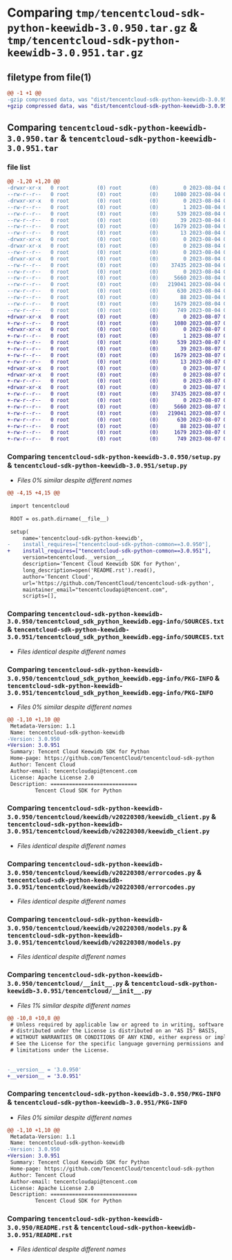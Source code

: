 # Comparing `tmp/tencentcloud-sdk-python-keewidb-3.0.950.tar.gz` & `tmp/tencentcloud-sdk-python-keewidb-3.0.951.tar.gz`

## filetype from file(1)

```diff
@@ -1 +1 @@
-gzip compressed data, was "dist/tencentcloud-sdk-python-keewidb-3.0.950.tar", last modified: Fri Aug  4 00:29:37 2023, max compression
+gzip compressed data, was "dist/tencentcloud-sdk-python-keewidb-3.0.951.tar", last modified: Mon Aug  7 00:29:22 2023, max compression
```

## Comparing `tencentcloud-sdk-python-keewidb-3.0.950.tar` & `tencentcloud-sdk-python-keewidb-3.0.951.tar`

### file list

```diff
@@ -1,20 +1,20 @@
-drwxr-xr-x   0 root         (0) root         (0)        0 2023-08-04 00:29:37.000000 tencentcloud-sdk-python-keewidb-3.0.950/
--rw-r--r--   0 root         (0) root         (0)     1080 2023-08-04 00:29:37.000000 tencentcloud-sdk-python-keewidb-3.0.950/setup.py
-drwxr-xr-x   0 root         (0) root         (0)        0 2023-08-04 00:29:37.000000 tencentcloud-sdk-python-keewidb-3.0.950/tencentcloud_sdk_python_keewidb.egg-info/
--rw-r--r--   0 root         (0) root         (0)        1 2023-08-04 00:29:37.000000 tencentcloud-sdk-python-keewidb-3.0.950/tencentcloud_sdk_python_keewidb.egg-info/dependency_links.txt
--rw-r--r--   0 root         (0) root         (0)      539 2023-08-04 00:29:37.000000 tencentcloud-sdk-python-keewidb-3.0.950/tencentcloud_sdk_python_keewidb.egg-info/SOURCES.txt
--rw-r--r--   0 root         (0) root         (0)       39 2023-08-04 00:29:37.000000 tencentcloud-sdk-python-keewidb-3.0.950/tencentcloud_sdk_python_keewidb.egg-info/requires.txt
--rw-r--r--   0 root         (0) root         (0)     1679 2023-08-04 00:29:37.000000 tencentcloud-sdk-python-keewidb-3.0.950/tencentcloud_sdk_python_keewidb.egg-info/PKG-INFO
--rw-r--r--   0 root         (0) root         (0)       13 2023-08-04 00:29:37.000000 tencentcloud-sdk-python-keewidb-3.0.950/tencentcloud_sdk_python_keewidb.egg-info/top_level.txt
-drwxr-xr-x   0 root         (0) root         (0)        0 2023-08-04 00:29:37.000000 tencentcloud-sdk-python-keewidb-3.0.950/tencentcloud/
-drwxr-xr-x   0 root         (0) root         (0)        0 2023-08-04 00:29:37.000000 tencentcloud-sdk-python-keewidb-3.0.950/tencentcloud/keewidb/
--rw-r--r--   0 root         (0) root         (0)        0 2023-08-04 00:29:37.000000 tencentcloud-sdk-python-keewidb-3.0.950/tencentcloud/keewidb/__init__.py
-drwxr-xr-x   0 root         (0) root         (0)        0 2023-08-04 00:29:37.000000 tencentcloud-sdk-python-keewidb-3.0.950/tencentcloud/keewidb/v20220308/
--rw-r--r--   0 root         (0) root         (0)    37435 2023-08-04 00:29:37.000000 tencentcloud-sdk-python-keewidb-3.0.950/tencentcloud/keewidb/v20220308/keewidb_client.py
--rw-r--r--   0 root         (0) root         (0)        0 2023-08-04 00:29:37.000000 tencentcloud-sdk-python-keewidb-3.0.950/tencentcloud/keewidb/v20220308/__init__.py
--rw-r--r--   0 root         (0) root         (0)     5660 2023-08-04 00:29:37.000000 tencentcloud-sdk-python-keewidb-3.0.950/tencentcloud/keewidb/v20220308/errorcodes.py
--rw-r--r--   0 root         (0) root         (0)   219041 2023-08-04 00:29:37.000000 tencentcloud-sdk-python-keewidb-3.0.950/tencentcloud/keewidb/v20220308/models.py
--rw-r--r--   0 root         (0) root         (0)      630 2023-08-04 00:29:37.000000 tencentcloud-sdk-python-keewidb-3.0.950/tencentcloud/__init__.py
--rw-r--r--   0 root         (0) root         (0)       88 2023-08-04 00:29:37.000000 tencentcloud-sdk-python-keewidb-3.0.950/setup.cfg
--rw-r--r--   0 root         (0) root         (0)     1679 2023-08-04 00:29:37.000000 tencentcloud-sdk-python-keewidb-3.0.950/PKG-INFO
--rw-r--r--   0 root         (0) root         (0)      749 2023-08-04 00:29:37.000000 tencentcloud-sdk-python-keewidb-3.0.950/README.rst
+drwxr-xr-x   0 root         (0) root         (0)        0 2023-08-07 00:29:22.000000 tencentcloud-sdk-python-keewidb-3.0.951/
+-rw-r--r--   0 root         (0) root         (0)     1080 2023-08-07 00:29:22.000000 tencentcloud-sdk-python-keewidb-3.0.951/setup.py
+drwxr-xr-x   0 root         (0) root         (0)        0 2023-08-07 00:29:22.000000 tencentcloud-sdk-python-keewidb-3.0.951/tencentcloud_sdk_python_keewidb.egg-info/
+-rw-r--r--   0 root         (0) root         (0)        1 2023-08-07 00:29:22.000000 tencentcloud-sdk-python-keewidb-3.0.951/tencentcloud_sdk_python_keewidb.egg-info/dependency_links.txt
+-rw-r--r--   0 root         (0) root         (0)      539 2023-08-07 00:29:22.000000 tencentcloud-sdk-python-keewidb-3.0.951/tencentcloud_sdk_python_keewidb.egg-info/SOURCES.txt
+-rw-r--r--   0 root         (0) root         (0)       39 2023-08-07 00:29:22.000000 tencentcloud-sdk-python-keewidb-3.0.951/tencentcloud_sdk_python_keewidb.egg-info/requires.txt
+-rw-r--r--   0 root         (0) root         (0)     1679 2023-08-07 00:29:22.000000 tencentcloud-sdk-python-keewidb-3.0.951/tencentcloud_sdk_python_keewidb.egg-info/PKG-INFO
+-rw-r--r--   0 root         (0) root         (0)       13 2023-08-07 00:29:22.000000 tencentcloud-sdk-python-keewidb-3.0.951/tencentcloud_sdk_python_keewidb.egg-info/top_level.txt
+drwxr-xr-x   0 root         (0) root         (0)        0 2023-08-07 00:29:22.000000 tencentcloud-sdk-python-keewidb-3.0.951/tencentcloud/
+drwxr-xr-x   0 root         (0) root         (0)        0 2023-08-07 00:29:22.000000 tencentcloud-sdk-python-keewidb-3.0.951/tencentcloud/keewidb/
+-rw-r--r--   0 root         (0) root         (0)        0 2023-08-07 00:29:22.000000 tencentcloud-sdk-python-keewidb-3.0.951/tencentcloud/keewidb/__init__.py
+drwxr-xr-x   0 root         (0) root         (0)        0 2023-08-07 00:29:22.000000 tencentcloud-sdk-python-keewidb-3.0.951/tencentcloud/keewidb/v20220308/
+-rw-r--r--   0 root         (0) root         (0)    37435 2023-08-07 00:29:22.000000 tencentcloud-sdk-python-keewidb-3.0.951/tencentcloud/keewidb/v20220308/keewidb_client.py
+-rw-r--r--   0 root         (0) root         (0)        0 2023-08-07 00:29:22.000000 tencentcloud-sdk-python-keewidb-3.0.951/tencentcloud/keewidb/v20220308/__init__.py
+-rw-r--r--   0 root         (0) root         (0)     5660 2023-08-07 00:29:22.000000 tencentcloud-sdk-python-keewidb-3.0.951/tencentcloud/keewidb/v20220308/errorcodes.py
+-rw-r--r--   0 root         (0) root         (0)   219041 2023-08-07 00:29:22.000000 tencentcloud-sdk-python-keewidb-3.0.951/tencentcloud/keewidb/v20220308/models.py
+-rw-r--r--   0 root         (0) root         (0)      630 2023-08-07 00:29:22.000000 tencentcloud-sdk-python-keewidb-3.0.951/tencentcloud/__init__.py
+-rw-r--r--   0 root         (0) root         (0)       88 2023-08-07 00:29:22.000000 tencentcloud-sdk-python-keewidb-3.0.951/setup.cfg
+-rw-r--r--   0 root         (0) root         (0)     1679 2023-08-07 00:29:22.000000 tencentcloud-sdk-python-keewidb-3.0.951/PKG-INFO
+-rw-r--r--   0 root         (0) root         (0)      749 2023-08-07 00:29:22.000000 tencentcloud-sdk-python-keewidb-3.0.951/README.rst
```

### Comparing `tencentcloud-sdk-python-keewidb-3.0.950/setup.py` & `tencentcloud-sdk-python-keewidb-3.0.951/setup.py`

 * *Files 0% similar despite different names*

```diff
@@ -4,15 +4,15 @@
 
 import tencentcloud
 
 ROOT = os.path.dirname(__file__)
 
 setup(
     name='tencentcloud-sdk-python-keewidb',
-    install_requires=["tencentcloud-sdk-python-common==3.0.950"],
+    install_requires=["tencentcloud-sdk-python-common==3.0.951"],
     version=tencentcloud.__version__,
     description='Tencent Cloud Keewidb SDK for Python',
     long_description=open('README.rst').read(),
     author='Tencent Cloud',
     url='https://github.com/TencentCloud/tencentcloud-sdk-python',
     maintainer_email="tencentcloudapi@tencent.com",
     scripts=[],
```

### Comparing `tencentcloud-sdk-python-keewidb-3.0.950/tencentcloud_sdk_python_keewidb.egg-info/SOURCES.txt` & `tencentcloud-sdk-python-keewidb-3.0.951/tencentcloud_sdk_python_keewidb.egg-info/SOURCES.txt`

 * *Files identical despite different names*

### Comparing `tencentcloud-sdk-python-keewidb-3.0.950/tencentcloud_sdk_python_keewidb.egg-info/PKG-INFO` & `tencentcloud-sdk-python-keewidb-3.0.951/tencentcloud_sdk_python_keewidb.egg-info/PKG-INFO`

 * *Files 0% similar despite different names*

```diff
@@ -1,10 +1,10 @@
 Metadata-Version: 1.1
 Name: tencentcloud-sdk-python-keewidb
-Version: 3.0.950
+Version: 3.0.951
 Summary: Tencent Cloud Keewidb SDK for Python
 Home-page: https://github.com/TencentCloud/tencentcloud-sdk-python
 Author: Tencent Cloud
 Author-email: tencentcloudapi@tencent.com
 License: Apache License 2.0
 Description: ============================
         Tencent Cloud SDK for Python
```

### Comparing `tencentcloud-sdk-python-keewidb-3.0.950/tencentcloud/keewidb/v20220308/keewidb_client.py` & `tencentcloud-sdk-python-keewidb-3.0.951/tencentcloud/keewidb/v20220308/keewidb_client.py`

 * *Files identical despite different names*

### Comparing `tencentcloud-sdk-python-keewidb-3.0.950/tencentcloud/keewidb/v20220308/errorcodes.py` & `tencentcloud-sdk-python-keewidb-3.0.951/tencentcloud/keewidb/v20220308/errorcodes.py`

 * *Files identical despite different names*

### Comparing `tencentcloud-sdk-python-keewidb-3.0.950/tencentcloud/keewidb/v20220308/models.py` & `tencentcloud-sdk-python-keewidb-3.0.951/tencentcloud/keewidb/v20220308/models.py`

 * *Files identical despite different names*

### Comparing `tencentcloud-sdk-python-keewidb-3.0.950/tencentcloud/__init__.py` & `tencentcloud-sdk-python-keewidb-3.0.951/tencentcloud/__init__.py`

 * *Files 1% similar despite different names*

```diff
@@ -10,8 +10,8 @@
 # Unless required by applicable law or agreed to in writing, software
 # distributed under the License is distributed on an "AS IS" BASIS,
 # WITHOUT WARRANTIES OR CONDITIONS OF ANY KIND, either express or implied.
 # See the License for the specific language governing permissions and
 # limitations under the License.
 
 
-__version__ = '3.0.950'
+__version__ = '3.0.951'
```

### Comparing `tencentcloud-sdk-python-keewidb-3.0.950/PKG-INFO` & `tencentcloud-sdk-python-keewidb-3.0.951/PKG-INFO`

 * *Files 0% similar despite different names*

```diff
@@ -1,10 +1,10 @@
 Metadata-Version: 1.1
 Name: tencentcloud-sdk-python-keewidb
-Version: 3.0.950
+Version: 3.0.951
 Summary: Tencent Cloud Keewidb SDK for Python
 Home-page: https://github.com/TencentCloud/tencentcloud-sdk-python
 Author: Tencent Cloud
 Author-email: tencentcloudapi@tencent.com
 License: Apache License 2.0
 Description: ============================
         Tencent Cloud SDK for Python
```

### Comparing `tencentcloud-sdk-python-keewidb-3.0.950/README.rst` & `tencentcloud-sdk-python-keewidb-3.0.951/README.rst`

 * *Files identical despite different names*

